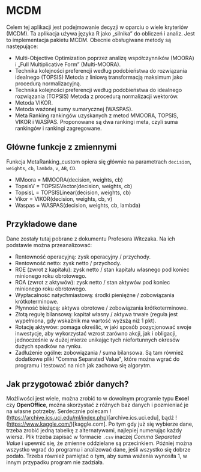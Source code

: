 # **MCDM**
Celem tej aplikacji jest podejmowanie decyzji w oparciu o wiele kryteriów (MCDM). Ta aplikacja używa języka R jako „silnika” do obliczeń i analiz. Jest to implementacja pakietu MCDM.
Obecnie obsługiwane metody są następujące:

* Multi-Objective Optimization poprzez analizę współczynników (MOORA) i „Full Multiplicative Form” (Multi-MOORA).
* Technika kolejności preferencji według podobieństwa do rozwiązania idealnego (TOPSIS) Metoda z liniową transformacją maksimum jako procedurą normalizacyjną.
* Technika kolejności preferencji według podobieństwa do idealnego rozwiązania (TOPSIS) Metoda z procedurą normalizacji wektorów.
* Metoda VIKOR.
* Metoda ważonej sumy sumarycznej (WASPAS).
* Meta Ranking rankingów uzyskanych z metod MMOORA, TOPSIS, VIKOR i WASPAS. Proponowane są dwa rankingi meta, czyli suma rankingów i rankingi zagregowane.

## Główne funkcje z zmiennymi

Funkcja MetaRanking_custom opiera się głównie na parametrach `decision`, `weights`, `cb`, `lambda`, `v`, `AB`, `CD`.
- MMoora = MMOORA(decision, weights, cb)
- TopsisV = TOPSISVector(decision, weights, cb)
- TopsisL = TOPSISLinear(decision, weights, cb)
- Vikor = VIKOR(decision, weights, cb, v)
- Waspas = WASPAS(decision, weights, cb, lambda)

## Przykładowe dane
Dane zostały tutaj pobrane z dokumentu Profesora Witczaka. Na ich podstawie można przeanalizować:
- Rentowność operacyjną: zysk operacyjny / przychody.
- Rentowność netto: zysk netto / przychody.
- ROE (zwrot z kapitału): zysk netto / stan kapitału własnego pod koniec minionego roku obrotowego.
- ROA (zwrot z aktywów): zysk netto / stan aktywów pod koniec minionego roku obrotowego.
- Wypłacalność natychmiastową: środki pieniężne / zobowiązania krótkoterminowe.
- Płynność bieżącą: aktywa obrotowe / zobowiązania krótkoterminowe.
- Złotą regułę bilansową: kapitał własny / aktywa trwałe (reguła jest wypełniona, gdy wskaźnik ma wartość wyżsżą niż 1 pkt).
- Rotację aktywów: pomaga określić, w jaki sposób pozycjonować swoje inwestycje, aby wykorzystać wzrost zarówno akcji, jak i obligacji, jednocześnie w dużej mierze unikając tych niefortunnych okresów dużych spadków na rynku.
- Zadłużenie ogólne: zobowiązania / suma bilansowa.
Są tam również dodatkowe pliki "Comma Separated Value", które można wgrać do programu i testować na nich jak zachowa się algorytm.

## Jak przygotować zbiór danych?
Możliwości jest wiele, można zrobić to w dowolnym programie typu **Excel** czy **OpenOffice**, można skorzystać z różnych baz danych i pozmieniać je na własne potrzeby. Serdecznie polecam !(https://archive.ics.uci.edu/ml/index.php)[archive.ics.uci.edu], bądź !(https://www.kaggle.com/)[kaggle.com]. Po tym gdy już się wybierze dane, trzeba zrobić jedną tabelkę z alternatywami, najlepiej numerując każdy wiersz. Plik trzeba zapisać w formacie `.csv` inaczej *Comma Separated Value* i upewnić się, że zmienne oddzielane są przecinkiem. Później można wszystko wgrać do programu i analizować dane, jeśli wszystko się dobrze podało. Trzeba również pamiętać o tym, aby suma ważenia wynosiła 1, w innym przypadku program nie zadziała.